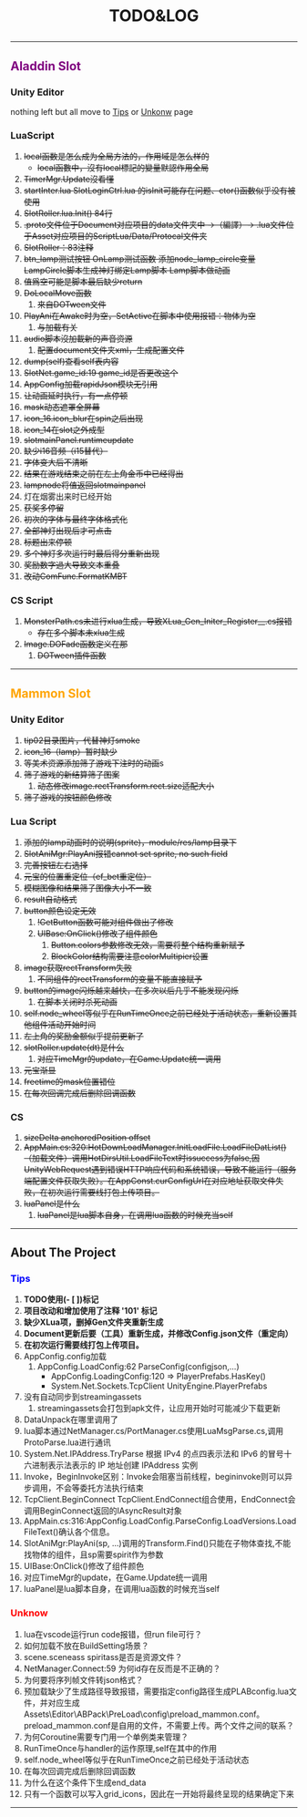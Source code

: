 # <p style = "text-align:center"> TODO&LOG </p>

<!--- [toc] --->

---
## <span style = "color:Purple"> Aladdin Slot </span>

### Unity Editor
nothing left but all move to [Tips](#Tips) or [Unkonw](#Unknow) page

### LuaScript

1. ~~local函数是怎么成为全局方法的，作用域是怎么样的~~
   - ~~local函數中，沒有local標記的變量默認作用全局~~
2. ~~TimerMgr.Update沒看懂~~
3. ~~startInter.lua SlotLoginCtrl.lua 的isInit可能存在问题、ctor()函数似乎没有被使用~~
4. ~~SlotRoller.lua.Init() 84行~~
5. ~~.proto文件位于Document对应项目的data文件夹中 ->（編譯）-> .lua文件位于Asset对应项目的ScriptLua/Data/Protocal文件夹~~
6. ~~SlotRoller：83注释~~
7. ~~btn_lamp测试按钮 OnLamp测试函数 添加node_lamp_circle变量 LampCircle脚本生成神灯绑定Lamp脚本 Lamp脚本做动画~~
8. ~~值爲空可能是脚本最后缺少return~~
9.  ~~DoLocalMove函数~~
    1. ~~來自DOTween文件~~
10. ~~PlayAni在Awake时为空，SetActive在脚本中使用报错：物体为空~~
    1. ~~与加载有关~~
11. ~~audio脚本沒加載新的声音资源~~
    1. ~~配置document文件夹xml，生成配置文件~~
12. ~~dump(self)查看self表内容~~
13. ~~SlotNet.game_id:19 game_id是否更改这个~~
14. ~~AppConfig加载rapidJson模块无引用~~
15. ~~让动画延时执行，有一点停顿~~
16. ~~mask动态遮罩全屏幕~~
17. ~~icon_16.icon_blur在spin之后出现~~
18. ~~icon_14在slot之外成型~~
19. ~~slotmainPanel.runtimeupdate~~
20. ~~缺少i16音频（i15替代）~~
21. ~~字体变大后不清晰~~
22. ~~结果在游戏结束之前在左上角金币中已经得出~~
23. ~~lampnode将值返回slotmainpanel~~
24. 灯在烟雾出来时已经开始
25. ~~获奖多停留~~
26. ~~初次的字体与最终字体格式化~~
27. ~~全部神灯出现后才可点击~~
28. ~~标题出来停顿~~
29. ~~多个神灯多次运行时最后得分重新出现~~
30. ~~奖励数字過大导致文本重叠~~
31. ~~改动ComFunc.FormatKMBT~~


### CS Script

1. ~~MonsterPath.cs未进行xlua生成，导致XLua_Gen_Initer_Register__.cs报错~~
   - ~~存在多个脚本未xlua生成~~
2. ~~Image.DOFade函数定义在那~~
    1. ~~DOTween插件函数~~

---

## <span style = "color:orange"> Mammon Slot </span>

### Unity Editor

1. ~~tip02目录图片，代替神灯smoke~~
2. ~~icon_16（lamp）暂时缺少~~
3. ~~等美术资源添加筛子游戏下注时的动画~~s
4. ~~筛子游戏的新结算筛子图案~~
   1. ~~动态修改image.rectTransform.rect.size适配大小~~
5. ~~筛子游戏的按钮颜色修改~~
   
### Lua Script

1. ~~添加的lamp动画时的说明(sprite)，module/res/lamp目录下~~
2. ~~SlotAniMgr:PlayAni报错cannot set sprite, no such field~~
3. ~~完善按钮左右选择~~
4. ~~元宝的位置重定位（ef_bet重定位）~~
5. ~~模糊图像和结果筛子图像大小不一致~~
6. ~~result自动格式~~
7. ~~button颜色设定无效~~
   1. ~~!GetButton函数可能对组件做出了修改~~
   2. ~~UIBase:OnClick()修改了组件颜色~~
      1. ~~Button.colors参数修改无效，需要将整个结构重新赋予~~
      2. ~~BlockColor结构需要注意colorMultipier设置~~
8. ~~image获取rectTransform失败~~
   1. ~~不同组件的rectTransform的变量不能直接赋予~~
9. ~~button的image闪烁越来越快，在多次以后几乎不能发现闪烁~~
   1. ~~在脚本关闭时杀死动画~~
10. ~~self.node_wheel等似乎在RunTimeOnce之前已经处于活动状态，重新设置其他组件活动开始时间~~
11. ~~左上角的奖励金额似乎提前更新了~~
12. ~~slotRoller.update(dt)是什么~~
    1. ~~对应TimeMgr的update，在Game.Update统一调用~~
13. ~~元宝渐显~~
14. ~~freetime的mask位置错位~~
15. ~~在每次回调完成后删除回调函数~~

### CS
1. ~~sizeDelta anchoredPosition offset~~
2. ~~AppMain.cs:320:HotDownLoadManager.InitLoadFile.LoadFileDatList()（加载文件）调用HotDirsUtil.LoadFileText时issuccess为false,因UnityWebRequest遇到错误HTTP响应代码和系统错误，导致不能运行（服务端配置文件获取失败）。在AppConst.curConfigUrl在对应地址获取文件失败，在初次运行需要线打包上传项目。~~
3. ~~luaPanel是什么~~
   1. ~~luaPanel是lua脚本自身，在调用lua函数的时候充当self~~

---

## About The Project

### <span style = "color:blue" name = "Tips"> Tips </span>

1. **TODO使用(- [ ])标记**
2. **项目改动和增加使用了注释 '101' 标记**
3. **缺少XLua项，删掉Gen文件夹重新生成**
4. **Document更新后要（工具）重新生成，并修改Config.json文件（重定向）**
5. **在初次运行需要线打包上传项目。**
6. AppConfig.config加载
    1. AppConfig.LoadConfig:62 ParseConfig(configjson,...)
       - AppConfig.LoadingConfig:120 => PlayerPrefabs.HasKey()
       - System.Net.Sockets.TcpClient UnityEngine.PlayerPrefabs
7. 没有自动同步到streamingassets
   1. streamingassets会打包到apk文件，让应用开始时可能减少下载更新
8.  DataUnpack在哪里调用了
   1. lua脚本通过NetManager.cs/PortManager.cs使用LuaMsgParse.cs,调用ProtoParse.lua进行通讯
9. System.Net.IPAddress.TryParse 根据 IPv4 的点四表示法和 IPv6 的冒号十六进制表示法表示的 IP 地址创建 IPAddress 实例
10. Invoke，BeginInvoke区别：Invoke会阻塞当前线程，begininvoke则可以异步调用，不会等委托方法执行结束
11. TcpClient.BeginConnect TcpClient.EndConnect组合使用，EndConnect会调用BeginConnect返回的IAsyncResult对象
12. AppMain.cs:316:AppConfig.LoadConfig.ParseConfig.LoadVersions.LoadFileText()确认各个信息。
13. SlotAniMgr:PlayAni(sp, ...)调用的Transform.Find()只能在子物体查找,不能找物体的组件，且sp需要spirit作为参数
14. UIBase:OnClick()修改了组件颜色
15. 对应TimeMgr的update，在Game.Update统一调用
16. luaPanel是lua脚本自身，在调用lua函数的时候充当self

### <font color = red name = "Unknow"> Unknow </font>

1. lua在vscode运行run code报错，但run file可行？
2. 如何加载不放在BuildSetting场景？
3. scene.sceneass spiritass是否是资源文件？
4. NetManager.Connect:59 为何id存在反而是不正确的？
5. 为何要将序列帧文件转json格式？
6. 预加载缺少了生成路径导致报错，需要指定config路径生成PLABconfig.lua文件，并对应生成Assets\Editor\ABPack\PreLoad\config\preload_mammon.conf。preload_mammon.conf是自用的文件，不需要上传。两个文件之间的联系？
7. 为何Coroutine需要专门用一个单例类来管理？
8. RunTimeOnce与handler的运作原理,self在其中的作用
9. self.node_wheel等似乎在RunTimeOnce之前已经处于活动状态
10. 在每次回调完成后删除回调函数
11. 为什么在这个条件下生成end_data
   1. 只有一个函数可以写入grid_icons，因此在一开始将最终呈现的结果确定下来

---
